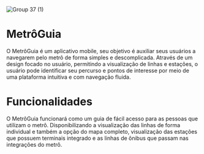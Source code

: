 ![Group 37 (1)](https://github.com/flaviohfsilva/Metro-Guia/assets/114579988/d302d12a-ccc8-4131-bfdd-b8c9ad20a1a3)
# MetrôGuia
O MetrôGuia é um aplicativo mobile, seu objetivo é auxiliar seus usuários a navegarem pelo metrô de forma simples e descomplicada. Através de um design focado no usuário, permitindo a visualização de linhas e estações, o usuário pode identificar seu percurso e pontos de interesse por meio de uma plataforma intuitiva e com navegação fluida.
# Funcionalidades
O MetrôGuia funcionará como um guia de fácil acesso para as pessoas que utilizam o metrô. Disponibilizando a visualização das linhas de forma individual e também a opção do mapa completo, visualização das estações que possuem terminais integrado e as linhas de ônibus que passam nas integrações do metrô.  
